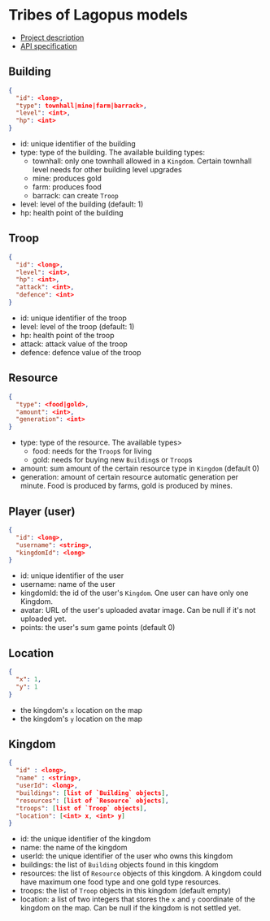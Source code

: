 # Tribes of Lagopus models
- [Project description](https://github.com/greenfox-academy/teaching-materials/tree/master/team-project/tribes-of-lagopus)
- [API specification](https://github.com/greenfox-academy/teaching-materials/tree/master/team-project/tribes_API_specification.md)

## Building
```json
{
  "id": <long>,
  "type": townhall|mine|farm|barrack>,
  "level": <int>,
  "hp": <int>
}
```
- id: unique identifier of the building
- type: type of the building. The available building types:
	- townhall: only one townhall allowed in a `Kingdom`. Certain townhall level needs for other building level upgrades
	- mine: produces gold
	- farm: produces food
	- barrack: can create `Troop`
- level: level of the building (default: 1)
- hp: health point of the building

## Troop
```json
{
  "id": <long>,
  "level": <int>,
  "hp": <int>,
  "attack": <int>,
  "defence": <int>
}
```
- id: unique identifier of the troop
- level: level of the troop (default: 1)
- hp: health point of the troop
- attack: attack value of the troop
- defence: defence value of the troop


## Resource
```json
{
  "type": <food|gold>,
  "amount": <int>,
  "generation": <int>
}
```
- type: type of the resource. The available types>
	- food: needs for the `Troop`s for living
	- gold: needs for buying new `Building`s or `Troop`s
- amount: sum amount of the certain resource type in `Kingdom` (default 0)
- generation: amount of certain resource automatic generation per minute. Food is produced by farms, gold is produced by mines.


## Player (user)
```json
{
  "id": <long>,
  "username": <string>,
  "kingdomId": <long>
}
```
- id: unique identifier of the user
- username: name of the user
- kingdomId: the id of the user's `Kingdom`. One user can have only one Kingdom.
- avatar: URL of the user's uploaded avatar image. Can be null if it's not uploaded yet.
- points: the user's sum game points (default 0)

## Location
```json
{
  "x": 1,
  "y": 1
}
```
- the kingdom's `x` location on the map
- the kingdom's `y` location on the map

## Kingdom
```json
{
  "id" : <long>,
  "name" : <string>,
  "userId": <long>,
  "buildings": [list of `Building` objects],
  "resources": [list of `Resource` objects],
  "troops": [list of `Troop` objects],
  "location": [<int> x, <int> y]
}
```
- id: the unique identifier of the kingdom
- name: the name of the kingdom
- userId: the unique identifier of the user who owns this kingdom
- buildings: the list of `Building` objects found in this kingdom
- resources: the list of `Resource` objects of this kingdom. A kingdom could have maximum one food type and one gold type resources.
- troops: the list of `Troop` objects in this kingdom (default empty)
- location: a list of two integers that stores the `x` and `y` coordinate of the kingdom on the map. Can be null if the kingdom is not settled yet.

